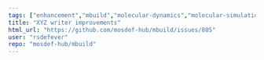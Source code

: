 ```yaml
---
tags: ["enhancement","mbuild","molecular-dynamics","molecular-simulation","molecule-builder","mosdef","python"]
title: "XYZ writer improvements"
html_url: "https://github.com/mosdef-hub/mbuild/issues/805"
user: "rsdefever"
repo: "mosdef-hub/mbuild"
---
```


